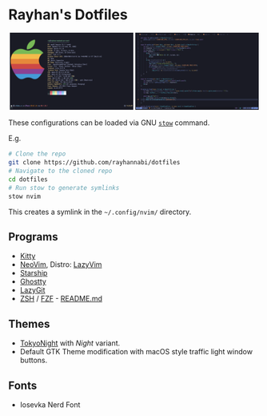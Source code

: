 # Rayhan's Dotfiles

<p align="middle">
  <img src="_screenshots/term-screenshot.png" width="49%" />
  <img src="_screenshots/nvim-screenshot.png" width="49%" />
</p>

These configurations can be loaded via GNU [`stow`](https://www.gnu.org/software/stow/) command.

E.g.

```sh
# Clone the repo
git clone https://github.com/rayhannabi/dotfiles
# Navigate to the cloned repo
cd dotfiles
# Run stow to generate symlinks
stow nvim
```

This creates a symlink in the `~/.config/nvim/` directory.

## Programs

- [Kitty](https://sw.kovidgoyal.net/kitty/)
- [NeoVim](https://neovim.io/), Distro: [LazyVim](https://github.com/LazyVim/LazyVim)
- [Starship](https://starship.rs)
- [Ghostty](https://ghostty.org)
- [LazyGit](https://github.com/jesseduffield/lazygit)
- [ZSH](https://www.zsh.org/) / [FZF](https://github.com/junegunn/fzf) - [README.md](/zsh/.config/zsh/README.md)

## Themes

- [TokyoNight](https://github.com/folke/tokyonight.nvim) with _Night_ variant.
- Default GTK Theme modification with macOS style traffic light window buttons.

## Fonts

- Iosevka Nerd Font
